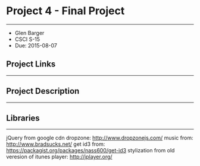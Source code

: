 # Project 4 - Final Project
****************************
- Glen Barger
- CSCI S-15
- Due: 2015-08-07

## Project Links
****************

## Project Description
***********************

## Libraries
************
jQuery from google cdn
dropzone: http://www.dropzonejs.com/
music from: http://www.bradsucks.net/
get id3 from: https://packagist.org/packages/nass600/get-id3
stylization from old veresion of itunes
player: http://jplayer.org/